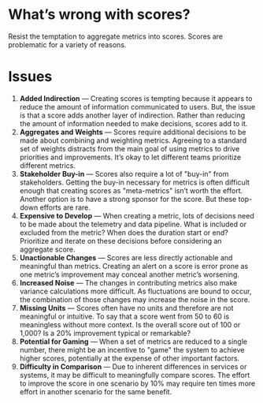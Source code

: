 # What’s wrong with scores?

Resist the temptation to aggregate metrics into scores. Scores are problematic
for a variety of reasons.

# Issues

1. **Added Indirection** — Creating scores is tempting because it appears to
   reduce the amount of information communicated to users. But, the issue is
   that a score adds another layer of indirection. Rather than reducing the
   amount of information needed to make decisions, scores add to it.
2. **Aggregates and Weights** — Scores require additional decisions to be made
   about combining and weighting metrics. Agreeing to a standard set of weights
   distracts from the main goal of using metrics to drive priorities and
   improvements. It’s okay to let different teams prioritize different metrics.
3. **Stakeholder Buy-in** — Scores also require a lot of "buy-in" from
   stakeholders. Getting the buy-in necessary for metrics is often difficult
   enough that creating scores as "meta-metrics" isn’t worth the effort. Another
   option is to have a strong sponsor for the score. But these top-down efforts
   are rare.
4. **Expensive to Develop** — When creating a metric, lots of decisions need to
   be made about the telemetry and data pipeline. What is included or excluded
   from the metric? When does the duration start or end? Prioritize and iterate
   on these decisions before considering an aggregate score.
5. **Unactionable Changes** — Scores are less directly actionable and meaningful
   than metrics. Creating an alert on a score is error prone as one metric’s
   improvement may conceal another metric’s worsening.
6. **Increased Noise** — The changes in contributing metrics also make variance
   calculations more difficult. As fluctuations are bound to occur, the
   combination of those changes may increase the noise in the score.
7. **Missing Units** — Scores often have no units and therefore are not
   meaningful or intuitive. To say that a score went from 50 to 60 is
   meaningless without more context. Is the overall score out of 100 or 1,000?
   Is a 20% improvement typical or remarkable?
8. **Potential for Gaming** — When a set of metrics are reduced to a single
   number, there might be an incentive to "game" the system to achieve higher
   scores, potentially at the expense of other important factors.
9. **Difficulty in Comparison** — Due to inherent differences in services or
   systems, it may be difficult to meaningfully compare scores. The effort to
   improve the score in one scenario by 10% may require ten times more effort in
   another scenario for the same benefit.

